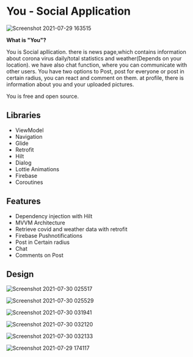 # You - Social Application
![Screenshot 2021-07-29 163515](https://user-images.githubusercontent.com/74540578/127493409-70407c70-0814-4048-bcdf-d7d26f4cc1f6.jpg)


**What is "You"?**

You is Social apllication. there is news page,which contains information about corona virus daily/total statistics and weather(Depends on your location). we have also chat function, where you can communicate with other users. You have two options to Post, post for everyone or post in certain radius, you can react and comment on them. at profile, there is information about you and your uploaded pictures.

You is free and open source.

## Libraries

- ViewModel
- Navigation
- Glide
- Retrofit
- Hilt
- Dialog
- Lottie Animations
- Firebase
- Coroutines

## Features

- Dependency injection with Hilt
- MVVM Architecture
- Retrieve covid and weather data with retrofit 
- Firebase Pushnotifications
- Post in Certain radius
- Chat
- Comments on Post

## Design

![Screenshot 2021-07-30 025517](https://user-images.githubusercontent.com/74540578/127578006-1f0e6d27-77a0-4589-9040-8180412bfbb5.jpg)

![Screenshot 2021-07-30 025529](https://user-images.githubusercontent.com/74540578/127578015-baa006d3-c5f4-472a-a092-34a3d28db689.jpg)

![Screenshot 2021-07-30 031941](https://user-images.githubusercontent.com/74540578/127578023-b985127a-0731-49c6-8a89-a8e8fd5c125d.jpg)

![Screenshot 2021-07-30 032120](https://user-images.githubusercontent.com/74540578/127578034-612aa614-9073-44b4-a488-defcb1a7f1ad.jpg)

![Screenshot 2021-07-30 032133](https://user-images.githubusercontent.com/74540578/127578042-b3286c85-8613-4742-b5dd-8cca7d3205f0.jpg)

![Screenshot 2021-07-29 174117](https://user-images.githubusercontent.com/74540578/127577994-df0da588-ef5d-4f47-93e7-47df90fa2b44.jpg)

